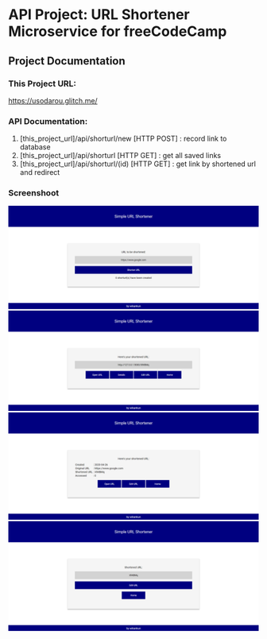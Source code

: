 # API Project: URL Shortener Microservice for freeCodeCamp


## Project Documentation

### This Project URL:

https://usodarou.glitch.me/

### API Documentation:

1. [this_project_url]/api/shorturl/new [HTTP POST]  : record link to database 
2. [this_project_url]/api/shorturl [HTTP GET]       : get all saved links
3. [this_project_url]/api/shorturl/(id) [HTTP GET]  : get link by shortened url and redirect

### Screenshoot

![Home Page](/static/img/homepage.png)
![Success Page](/static/img/successpage.png)
![Success Page](/static/img/detailpage.png)
![Success Page](/static/img/editpage.png)
